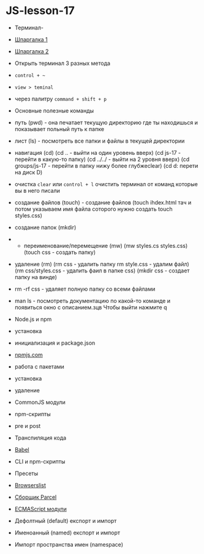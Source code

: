 # JS-lesson-17
 
- Терминал-
- [Шпаргалка 1](https://tproger.ru/translation/bash-cheatsheet/)
- [Шпаргалка 2](https://harb.com/ru/company/ruvds/blog/445270/)

- Открыть терминал 3 разных метода
- `control + ~` 
- `view > teminal`
- через палитру `command + shift + p`

- Основные полезные команды
- путь (pwd) - она печатает текущую директорию где ты находишься и показывает польный путь к папке
- лист (ls) - посмотреть все папки и файлы в текущей директории
- навигация (cd) (cd .. - выйти на один уровень вверх) (cd js-17 - перейти в какую-то папку) (cd ../../ - выйти на 2 уровня вверх) (cd groups/js-17 - перейти в папку нижу более глубжеclear)
(cd d: перети на диск D)
- очистка `clear` или `control + l` очистить терминал от команд которые вы в него писали
- создание файлов (touch) - создание файлов (touch ihdex.html тач и потом указываем имя файла соторого нужно создать touch styles.css)
- создание папок (mkdir)
- - переименование/перемещение (mw) (mw styles.cs styles.css) (touch css - создать папку)
- удаление (rm) (rm css - удалить папку rm style.css - удалим файл) (rm css/styles.css - удалить фаил в папке css) (mkdir css - создает папку на винде)
- rm -rf css - удаляет полную папку со всеми файлами
- man ls - посмотреть документацию по какой-то команде и появиться окно с описанием.зцв
 Чтобы выйти нажмите q

- Node.js и npm
- установка 
- инициализация и package.json
- [npmjs.com](https://www.npmjs.com/)
- работа с пакетами
- установка
- удаление
- CommonJS модули
- npm-скрипты
- pre и post

- Транспиляция кода
- [Babel](https://babeljs.io/)
- CLI и npm-скрипты
- Пресеты
- [Browserslist](https://github.com/browserslist/browserslist)

- [Сборщик Parcel](https://)
- [ECMAScript модули](https://exploringjs.com/es6/ch_modules.html)
- Дефолтный (default) експорт и импорт
- Именоанный (named) експорт и импорт
- Импорт пространства имен (namespace)